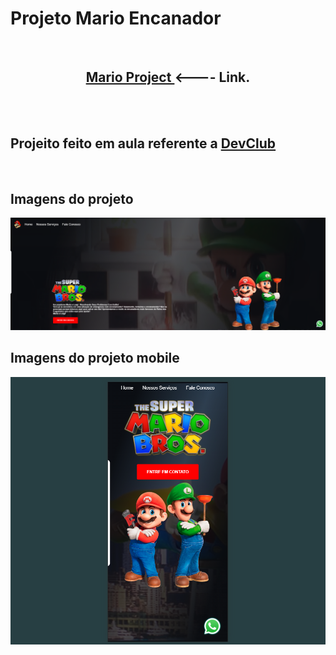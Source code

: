 <h1>Projeto Mario Encanador</h1>
<br>
<center><h2> <a href="https://alissonclaro.github.io/project-mario/" target="_blank"> Mario Project </a>  <---- Link.</h2>  </center>
<br>
<br>
<h2>Projeito feito em aula referente a <a href="https://aulas.devclub.com.br">DevClub</a></h2>
<br>
<h2>Imagens do projeto</h2>
<img src="Img/MARIO-PAGE.png">
<br>
<h2>Imagens do projeto mobile</h2>
<img src="Img/MARIO-CELL.png">
